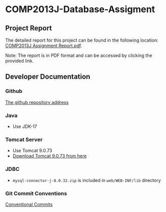 # COMP2013J-Database-Assigment

## Project Report
The detailed report for this project can be found in the following location: [COMP2013J Assignment Report.pdf](./docs/COMP2013J%20Assignment%20Report.pdf).

Note: The report is in PDF format and can be accessed by clicking the provided link.

## Developer Documentation

### Github

[The github repository address](https://github.com/AuroraZoer/COMP2013J-Database-Assigment)

### Java
- Use JDK-17

### Tomcat Server
- Use Tomcat 9.0.73
- [Download Tomcat 9.0.73 from here](https://tomcat.apache.org/download-90.cgi)

### JDBC
- `mysql-connector-j-8.0.32.zip` is included in `web/WEB-INF/lib` directory

### Git Commit Conventions
[Conventional Commits](https://www.conventionalcommits.org/en/v1.0.0/)